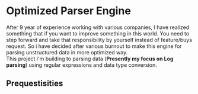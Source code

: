 # Optimized Parser Engine
After 9 year of experience working with various companies, I have realized something that if you want to improve something in this world. You need to step forward and take that responsibility by yourself instead of feature/buys request. So i have decided after various burnout to make this engine for parsing unstructured data in more optimized way.<br>
This project i'm building to parsing data (**Presently my focus on Log parsing**) using regular expressions and data type conversion.
## Prequestisities
